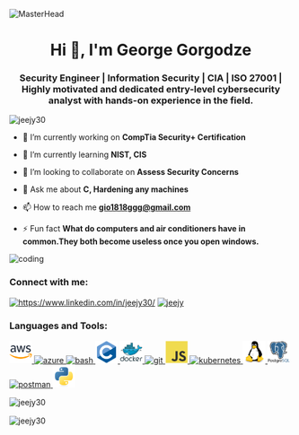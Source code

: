 ![MasterHead](https://cutewallpaper.org/28/cyber-wallpaper-gif/pixelated-minidump-pixel-art-background-pixel-city-desktop-wallpaper-art.gif)
<h1 align="center">Hi 👋, I'm George Gorgodze</h1>
<h3 align="center">Security Engineer | Information Security | CIA | ISO 27001 | Highly motivated and dedicated entry-level cybersecurity analyst with hands-on experience in the field.</h3>


<p align="left"> <img src="https://komarev.com/ghpvc/?username=jeejy30&label=Profile%20views&color=0e75b6&style=flat" alt="jeejy30" /> </p>

- 🔭 I’m currently working on **CompTia Security+ Certification**

- 🌱 I’m currently learning **NIST, CIS**

- 👯 I’m looking to collaborate on **Assess Security Concerns**

- 💬 Ask me about **C, Hardening any machines**

- 📫 How to reach me **gio1818ggg@gmail.com**

- ⚡ Fun fact **What do computers and air conditioners have in common.They both become useless once you open windows.**
<img margin="20" alt="coding" width="400px" src="https://gifdb.com/images/high/animated-chock-coding-c78f6elj32sfoi8q.gif"/>
<h3 align="left">Connect with me:</h3>
<p align="left">
<a href="https://linkedin.com/in/https://www.linkedin.com/in/jeejy30/" target="blank"><img align="center" src="https://raw.githubusercontent.com/rahuldkjain/github-profile-readme-generator/master/src/images/icons/Social/linked-in-alt.svg" alt="https://www.linkedin.com/in/jeejy30/" height="30" width="40" /></a>
<a href="https://www.instagram.com/jeejy_ts1/" target="blank"><img align="center" src="https://raw.githubusercontent.com/rahuldkjain/github-profile-readme-generator/master/src/images/icons/Social/instagram.svg" alt="jeejy" height="30" width="40" /></a>
</p>

<h3 align="left">Languages and Tools:</h3>
<p align="left"> <a href="https://aws.amazon.com" target="_blank" rel="noreferrer"> <img src="https://raw.githubusercontent.com/devicons/devicon/master/icons/amazonwebservices/amazonwebservices-original-wordmark.svg" alt="aws" width="40" height="40"/> </a> <a href="https://azure.microsoft.com/en-in/" target="_blank" rel="noreferrer"> <img src="https://www.vectorlogo.zone/logos/microsoft_azure/microsoft_azure-icon.svg" alt="azure" width="40" height="40"/> </a> <a href="https://www.gnu.org/software/bash/" target="_blank" rel="noreferrer"> <img src="https://www.vectorlogo.zone/logos/gnu_bash/gnu_bash-icon.svg" alt="bash" width="40" height="40"/> </a> <a href="https://www.cprogramming.com/" target="_blank" rel="noreferrer"> <img src="https://raw.githubusercontent.com/devicons/devicon/master/icons/c/c-original.svg" alt="c" width="40" height="40"/> </a> <a href="https://www.docker.com/" target="_blank" rel="noreferrer"> <img src="https://raw.githubusercontent.com/devicons/devicon/master/icons/docker/docker-original-wordmark.svg" alt="docker" width="40" height="40"/> </a> <a href="https://git-scm.com/" target="_blank" rel="noreferrer"> <img src="https://www.vectorlogo.zone/logos/git-scm/git-scm-icon.svg" alt="git" width="40" height="40"/> </a> <a href="https://developer.mozilla.org/en-US/docs/Web/JavaScript" target="_blank" rel="noreferrer"> <img src="https://raw.githubusercontent.com/devicons/devicon/master/icons/javascript/javascript-original.svg" alt="javascript" width="40" height="40"/> </a> <a href="https://kubernetes.io" target="_blank" rel="noreferrer"> <img src="https://www.vectorlogo.zone/logos/kubernetes/kubernetes-icon.svg" alt="kubernetes" width="40" height="40"/> </a> <a href="https://www.linux.org/" target="_blank" rel="noreferrer"> <img src="https://raw.githubusercontent.com/devicons/devicon/master/icons/linux/linux-original.svg" alt="linux" width="40" height="40"/> </a> <a href="https://www.postgresql.org" target="_blank" rel="noreferrer"> <img src="https://raw.githubusercontent.com/devicons/devicon/master/icons/postgresql/postgresql-original-wordmark.svg" alt="postgresql" width="40" height="40"/> </a> <a href="https://postman.com" target="_blank" rel="noreferrer"> <img src="https://www.vectorlogo.zone/logos/getpostman/getpostman-icon.svg" alt="postman" width="40" height="40"/> </a> <a href="https://www.python.org" target="_blank" rel="noreferrer"> <img src="https://raw.githubusercontent.com/devicons/devicon/master/icons/python/python-original.svg" alt="python" width="40" height="40"/> </a> </p>

<p><img align="center" src="https://github-readme-stats.vercel.app/api/top-langs?username=jeejy30&show_icons=true&locale=en&layout=compact" alt="jeejy30" /></p>

<p><img align="center" src="https://github-readme-streak-stats.herokuapp.com/?user=jeejy30&" alt="jeejy30" /></p>
